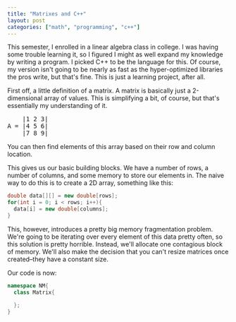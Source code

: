 ```yaml
---
title: "Matrixes and C++"
layout: post
categories: ["math", "programming", "c++"]
---
```



This semester, I enrolled in a linear algebra class in college.
I was having some trouble learning it, so I figured I might as well expand my knowledge by writing a program.
I picked C++ to be the language for this.
Of course, my version isn't going to be nearly as fast as the hyper-optimized libraries the pros write, but that's fine.
This is just a learning project, after all.

<!-- more -->

First off, a little definition of a matrix. 
A matrix is basically just a 2-dimensional array of values.
This is simplifying a bit, of course, but that's essentially my understanding of it.

<pre>
    |1 2 3|
A = |4 5 6|
    |7 8 9|
</pre>

You can then find elements of this array based on their row and column location.

This gives us our basic building blocks.
We have a number of rows, a number of columns, and some memory to store our elements in.
The naive way to do this is to create a 2D array, something like this:

```cpp
double data[][] = new double[rows];
for(int i = 0; i < rows; i++){
  data[i] = new double[columns];
}
```

This, however, introduces a pretty big memory fragmentation problem.
We're going to be iterating over every element of this data pretty often, so this solution is pretty horrible.
Instead, we'll allocate one contagious block of memory.
We'll also make the decision that you can't resize matrices once created–they have a constant size.

Our code is now:

```cpp
namespace NM{
  class Matrix{

  };
}
```

